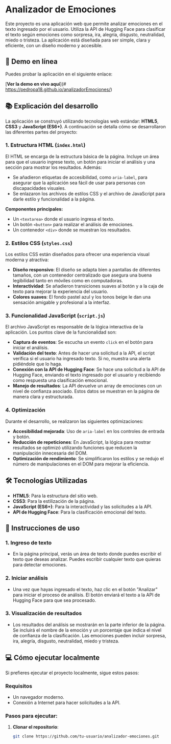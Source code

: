 # Analizador de Emociones

Este proyecto es una aplicación web que permite analizar emociones en el texto ingresado por el usuario. Utiliza la API de Hugging Face para clasificar el texto según emociones como sorpresa, ira, alegría, disgusto, neutralidad, miedo o tristeza. La aplicación está diseñada para ser simple, clara y eficiente, con un diseño moderno y accesible.

## 🚀 Demo en línea

Puedes probar la aplicación en el siguiente enlace:

[**Ver la demo en vivo aquí**](# https://pedropa18.github.io/analizadorEmociones/)

## 📚 Explicación del desarrollo

La aplicación se construyó utilizando tecnologías web estándar: **HTML5**, **CSS3** y **JavaScript (ES6+)**. A continuación se detalla cómo se desarrollaron las diferentes partes del proyecto:

### 1. **Estructura HTML (`index.html`)**
El HTML se encarga de la estructura básica de la página. Incluye un área para que el usuario ingrese texto, un botón para iniciar el análisis y una sección para mostrar los resultados. Además:
- Se añadieron etiquetas de accesibilidad, como `aria-label`, para asegurar que la aplicación sea fácil de usar para personas con discapacidades visuales.
- Se enlazaron los archivos de estilos CSS y el archivo de JavaScript para darle estilo y funcionalidad a la página.

**Componentes principales:**
- Un `<textarea>` donde el usuario ingresa el texto.
- Un botón `<button>` para realizar el análisis de emociones.
- Un contenedor `<div>` donde se muestran los resultados.

### 2. **Estilos CSS (`styles.css`)**
Los estilos CSS están diseñados para ofrecer una experiencia visual moderna y atractiva:
- **Diseño responsivo**: El diseño se adapta bien a pantallas de diferentes tamaños, con un contenedor centralizado que asegura una buena legibilidad tanto en móviles como en computadoras.
- **Interactividad**: Se añadieron transiciones suaves al botón y a la caja de texto para mejorar la experiencia del usuario.
- **Colores suaves**: El fondo pastel azul y los tonos beige le dan una sensación amigable y profesional a la interfaz.
  
### 3. **Funcionalidad JavaScript (`script.js`)**
El archivo JavaScript es responsable de la lógica interactiva de la aplicación. Los puntos clave de la funcionalidad son:
- **Captura de eventos**: Se escucha un evento `click` en el botón para iniciar el análisis.
- **Validación del texto**: Antes de hacer una solicitud a la API, el script verifica si el usuario ha ingresado texto. Si no, muestra una alerta pidiéndole que lo haga.
- **Conexión con la API de Hugging Face**: Se hace una solicitud a la API de Hugging Face, enviando el texto ingresado por el usuario y recibiendo como respuesta una clasificación emocional.
- **Manejo de resultados**: La API devuelve un array de emociones con un nivel de confianza asociado. Estos datos se muestran en la página de manera clara y estructurada.

### 4. **Optimización**
Durante el desarrollo, se realizaron las siguientes optimizaciones:
- **Accesibilidad mejorada**: Uso de `aria-label` en los controles de entrada y botón.
- **Reducción de repeticiones**: En JavaScript, la lógica para mostrar resultados se optimizó utilizando funciones que reducen la manipulación innecesaria del DOM.
- **Optimización de rendimiento**: Se simplificaron los estilos y se redujo el número de manipulaciones en el DOM para mejorar la eficiencia.

## 🛠️ Tecnologías Utilizadas

- **HTML5**: Para la estructura del sitio web.
- **CSS3**: Para la estilización de la página.
- **JavaScript (ES6+)**: Para la interactividad y las solicitudes a la API.
- **API de Hugging Face**: Para la clasificación emocional del texto.

## 📝 Instrucciones de uso

### 1. **Ingreso de texto**
   - En la página principal, verás un área de texto donde puedes escribir el texto que deseas analizar. Puedes escribir cualquier texto que quieras para detectar emociones.

### 2. **Iniciar análisis**
   - Una vez que hayas ingresado el texto, haz clic en el botón "Analizar" para iniciar el proceso de análisis. El botón enviará el texto a la API de Hugging Face para que sea procesado.

### 3. **Visualización de resultados**
   - Los resultados del análisis se mostrarán en la parte inferior de la página. Se incluirá el nombre de la emoción y un porcentaje que indica el nivel de confianza de la clasificación. Las emociones pueden incluir sorpresa, ira, alegría, disgusto, neutralidad, miedo y tristeza.

## 💻 Cómo ejecutar localmente

Si prefieres ejecutar el proyecto localmente, sigue estos pasos:

### Requisitos
- Un navegador moderno.
- Conexión a Internet para hacer solicitudes a la API.

### Pasos para ejecutar:

1. **Clonar el repositorio**:
   ```bash
   git clone https://github.com/tu-usuario/analizador-emociones.git
